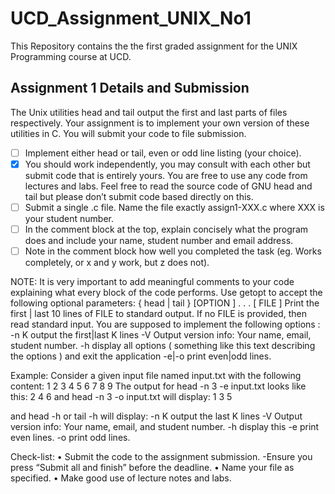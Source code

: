 # UCD_Assignment_UNIX_No1

This Repository contains the the first graded assignment for the UNIX Programming course at UCD.

## Assignment 1 Details and Submission

The Unix utilities head and tail output the first and last parts of files respectively.
Your assignment is to implement your own version of these utilities in C.
You will submit your code to file submission.

- [ ] Implement either head or tail, even or odd line listing (your choice).
- [X] You should work independently, you may consult with each other but submit code that is entirely yours. You are free to use any code from lectures and labs. Feel free to read the source code of GNU head and tail but please don’t submit code based directly on this.
- [ ] Submit a single .c file. Name the file exactly assign1-XXX.c where XXX is your student number.
- [ ] In the comment block at the top, explain concisely what the program does and include your name, student number and email address.
- [ ] Note in the comment block how well you completed the task (eg. Works completely, or x and y work, but z does not).

NOTE: It is very important to add meaningful comments to your code explaining what every block of the code performs.
Use getopt to accept the following optional parameters:
{ head | tail } [OPTION ] . . . [ FILE ]
Print the first | last 10 lines of FILE to standard output.
If no FILE is provided, then read standard input.
You are supposed to implement the following options :
-n K output the first|last K lines
-V Output version info: Your name, email, student number.
-h display all options ( something like this text describing the options ) and exit the application
-e|-o print even|odd lines.

Example: Consider a given input file named input.txt with the following content:
1
2
3
4
5
6
7
8
9
The output for head -n 3 -e input.txt looks like this:
2
4
6
and head -n 3 -o input.txt will display:
1
3
5

and head -h or tail -h will display:
-n K output the last K lines
-V Output version info: Your name, email, and student number.
-h display this
-e print even lines.
-o print odd lines.

Check-list:
• Submit the code to the assignment submission.
-Ensure you press “Submit all and finish” before the deadline.
• Name your file as specified.
• Make good use of lecture notes and labs.
